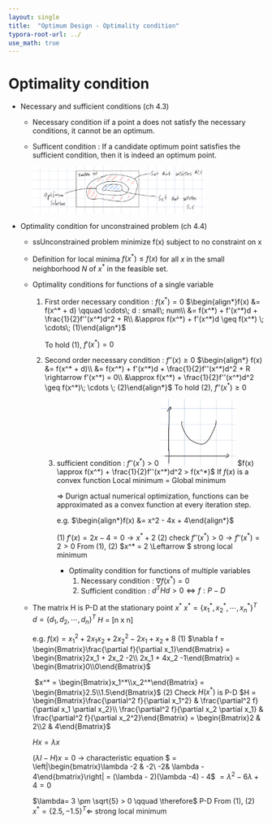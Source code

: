 ```yaml
---
layout: single
title:  "Optimum Design - Optimality condition"
typora-root-url: ../
use_math: true
---
```


# Optimality condition

- Necessary and sufficient conditions (ch 4.3)

  - Necessary condition	iif	a point a does not satisfy the necessary conditions, it cannot be an optimum.

  - Sufficent condition : If a candidate optimum point satisfies the sufficient condition, then it is indeed an optimum point.

    <img src="/images/2023-09-11-Optimum Design 0911/09111.png" alt="09111" style="zoom: 33%;" />

- Optimality condition for unconstrained problem (ch 4.4)

  - ssUnconstrained problem
    minimize f(x) subject to no constraint on x

  - Definition for local minima
    $f(x^*) \leq f(x)$ for all $x$ in the small neighborhood $N$ of $x^*$ in the feasible set.

    

  - Optimality conditions for functions of a single variable

    1. First order necessary condition : $f(x^*) = 0$
       $\begin{align*}f(x) &= f(x^* + d) \qquad \cdots\; d : small\; num\\
       &= f(x^*) + f'(x^*)d + \frac{1}{2}f''(x^*)d^2 + R\\
       &\approx f(x^*) + f'(x^*)d \geq f(x^*) \; \cdots\; (1)\end{align*}$


       To hold (1), $f'(x^*) = 0$

    2. Second order necessary condition : $f''(x) \geq 0$
       $\begin{align*} f(x) &= f(x^* + d)\\
       &= f(x^*) + f'(x^*)d + \frac{1}{2}f''(x^*)d^2 + R \rightarrow f'(x^*) = 0\\
       &\approx f(x^*) + \frac{1}{2}f''(x^*)d^2 \geq f(x^*)\; \cdots \; (2)\end{align*}$
       To hold (2), $f''(x^*) \geq 0$

       3. sufficient condition : $f''(x^*) > 0$
          <img src="/images/2023-09-11-Optimum Design 0911/09115.png" alt="09115" style="zoom:33%;" />
          $f(x) \approx f(x^*) + \frac{1}{2}f''(x^*)d^2 > f(x^*)$
          If $f(x)$ is a convex function
          Local minimum = Global minimum

          $\Rightarrow$ Durign actual numerical optimization, functions can be approximated as a convex function at every iteration step.

          e.g. $\begin{align*}f(x) &= x^2 - 4x + 4\end{align*}$

          (1) $f'(x) = 2x-4 =0 \rightarrow x^* + 2$
          (2) check $f''(x^*) > 0 \rightarrow f''(x^*)=2 > 0$
          From (1), (2) 	$x^* = 2 \Leftarrow $  strong local minimum

          - Optimality condition for functions of multiple variables
            1. Necessary condition : $\nabla f(x^*) = 0$
            2. Sufficient condition : $d^THd > 0 \Leftrightarrow f : P-D$ 

  

  - The matrix H is P-D at the stationary point $x^*$
    $x^* = \{x_1^*, x_2^*, \cdots, x_n^*\}^T$
    $d = \{d_1,d_2,\cdots,d_n\}^T$
    $H$ = [n x n]

    e.g. $f(x) = x_1^2 + 2x_1x_2 + 2x_2^2 -2x_1+x_2+8$
    (1) $\nabla f = \begin{Bmatrix}\frac{\partial f}{\partial x_1}\end{Bmatrix} =
    \begin{Bmatrix}2x_1 + 2x_2 -2\\
    2x_1 + 4x_2 -1\end{Bmatrix} = \begin{Bmatrix}0\\0\end{Bmatrix}$

    ​		$x^* = \begin{Bmatrix}x_1^*\\x_2^*\end{Bmatrix} = \begin{Bmatrix}2.5\\1.5\end{Bmatrix}$
    (2) Check $H(x^*)$ is P-D
    $H = \begin{Bmatrix}\frac{\partial^2 f}{\partial x_1^2} 
    & \frac{\partial^2 f}{\partial x_1 \partial x_2}\\
    \frac{\partial^2 f}{\partial x_2 \partial x_1} & \frac{\partial^2 f}{\partial x_2^2}\end{Bmatrix} = \begin{Bmatrix}2 & 2\\2 & 4\end{Bmatrix}$

    $Hx = \lambda x$

    $(\lambda I - H)x = 0$   -> characteristic equation
    $ = \left|\begin{bmatrix}\lambda -2 & -2\\
    -2&  \lambda - 4\end{bmatrix}\right| = (\lambda - 2)(\lambda -4) - 4$
    $= \lambda^2 -6\lambda +4 = 0$

    $\lambda= 3 \pm \sqrt{5} > 0 \qquad \therefore$  P-D
    From (1), (2) $x^* = \{2.5, -1.5\}^T \Leftarrow$ strong local minimum


